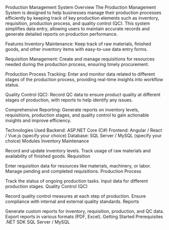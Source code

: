 Production Management System
Overview
The Production Management System is designed to help businesses manage their production processes efficiently by keeping track of key production elements such as inventory, requisition, production process, and quality control (QC). This system simplifies data entry, allowing users to maintain accurate records and generate detailed reports on production performance.

Features
Inventory Maintenance: Keep track of raw materials, finished goods, and other inventory items with easy-to-use data entry forms.

Requisition Management: Create and manage requisitions for resources needed during the production process, ensuring timely procurement.

Production Process Tracking: Enter and monitor data related to different stages of the production process, providing real-time insights into workflow status.

Quality Control (QC): Record QC data to ensure product quality at different stages of production, with reports to help identify any issues.

Comprehensive Reporting: Generate reports on inventory levels, requisitions, production stages, and quality control to gain actionable insights and improve efficiency.

Technologies Used
Backend: ASP.NET Core (C#)
Frontend: Angular / React / Vue.js (specify your choice)
Database: SQL Server / MySQL (specify your choice)
Modules
Inventory Maintenance

Record and update inventory levels.
Track usage of raw materials and availability of finished goods.
Requisition

Enter requisition data for resources like materials, machinery, or labor.
Manage pending and completed requisitions.
Production Process

Track the status of ongoing production tasks.
Input data for different production stages.
Quality Control (QC)

Record quality control measures at each step of production.
Ensure compliance with internal and external quality standards.
Reports

Generate custom reports for inventory, requisition, production, and QC data.
Export reports in various formats (PDF, Excel).
Getting Started
Prerequisites
.NET SDK
SQL Server / MySQL
